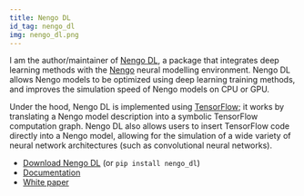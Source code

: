 ```yaml
---
title: Nengo DL
id_tag: nengo_dl
img: nengo_dl.png
---
```


I am the author/maintainer of [Nengo DL](https://www.nengo.ai/nengo-dl/introduction.html),
a package that integrates deep learning methods with the [Nengo](#nengo) neural modelling
environment.  Nengo DL allows Nengo models to be optimized using deep learning training 
methods, and improves the simulation speed of Nengo models on CPU or GPU.

Under the hood, Nengo DL is implemented using [TensorFlow](https://www.tensorflow.org/); 
it works by translating a Nengo model description into a symbolic TensorFlow
computation graph.  Nengo DL also allows users to insert TensorFlow code directly into
a Nengo model, allowing for the simulation of a wide variety of neural network architectures 
(such as convolutional neural networks).

* [Download Nengo DL](https://github.com/nengo/nengo-dl) (or `pip install nengo_dl`)
* [Documentation](https://www.nengo.ai/nengo-dl/index.html)
* [White paper](https://arxiv.org/abs/1805.11144)

